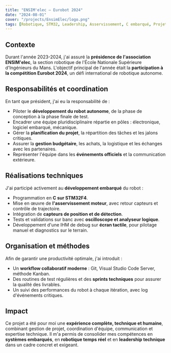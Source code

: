 ```yaml
---
title: "ENSIM'elec – Eurobot 2024"
date: "2024-08-01"
cover: "/projects/EnsimElec/logo.png"
tags: [Robotique, STM32, Leadership, Asservissement, C embarqué, Projet étudiant, Eurobot]
---
```


## Contexte

Durant l'année 2023-2024, j'ai assuré la **présidence de l'association ENSIM'elec**, la section robotique de l'École Nationale Supérieure d'Ingénieurs du Mans. L'objectif principal de l'année était la **participation à la compétition Eurobot 2024**, un défi international de robotique autonome.

## Responsabilités et coordination

En tant que président, j'ai eu la responsabilité de :

- Piloter le **développement du robot autonome**, de la phase de conception à la phase finale de test.
- Encadrer une équipe pluridisciplinaire répartie en pôles : électronique, logiciel embarqué, mécanique.
- Gérer la **planification du projet**, la répartition des tâches et les jalons critiques.
- Assurer la **gestion budgétaire**, les achats, la logistique et les échanges avec les partenaires.
- Représenter l'équipe dans les **événements officiels** et la communication extérieure.

## Réalisations techniques

J'ai participé activement au **développement embarqué** du robot :

- Programmation en **C sur STM32F4**.
- Mise en œuvre de **l'asservissement moteur**, avec retour capteurs et contrôle de trajectoire.
- Intégration de **capteurs de position et de détection**.
- Tests et validations sur banc avec **oscilloscope et analyseur logique**.
- Développement d'une IHM de debug sur **écran tactile**, pour pilotage manuel et diagnostics sur le terrain.

## Organisation et méthodes

Afin de garantir une productivité optimale, j'ai introduit :

- Un **workflow collaboratif moderne** : Git, Visual Studio Code Server, méthode Kanban.
- Des routines de test régulières et des **sprints techniques** pour assurer la qualité des livrables.
- Un suivi des performances du robot à chaque itération, avec log d'événements critiques.

## Impact

Ce projet a été pour moi une **expérience complète, technique et humaine**, combinant gestion de projet, coordination d'équipe, communication et expertise technique. Il m'a permis de consolider mes compétences en **systèmes embarqués**, en **robotique temps réel** et en **leadership technique** dans un cadre concret et exigeant.